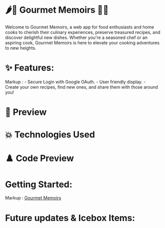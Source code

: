 # 🌶️🥖 Gourmet Memoirs 🥕🧀

Welcome to Gourmet Memoirs, a web app for food enthusiasts and home cooks to cherish their culinary experiences, preserve treasured recipes, and discover delightful new dishes. Whether you're a seasoned chef or an aspiring cook, Gourmet Memoirs is here to elevate your cooking adventures to new heights.

# ✨ Features:
Markup : - Secure Login with Google OAuth.
         - User friendly display.
         - Create your own recipes, find new ones, and share them with those around you!

# 🫧 Preview

# 💥 Technologies Used

# ♟️ Code Preview

# Getting Started:
Markup :  [Gourmet Memoirs](https://gourmet-memoirs-cba51dde722d.herokuapp.com/)
# Future updates & Icebox Items: